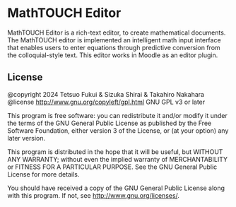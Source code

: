 # MathTOUCH Editor #

MathTOUCH Editor is a rich-text editor, to create mathematical documents. The MathTOUCH editor is implemented an intelligent math input interface that enables users to enter equations through predictive conversion from the colloquial-style text. This editor works in Moodle as an editor plugin.

## License ##


@copyright   2024 Tetsuo Fukui & Sizuka Shirai & Takahiro Nakahara
@license    http://www.gnu.org/copyleft/gpl.html GNU GPL v3 or later

This program is free software: you can redistribute it and/or modify it under
the terms of the GNU General Public License as published by the Free Software
Foundation, either version 3 of the License, or (at your option) any later
version.

This program is distributed in the hope that it will be useful, but WITHOUT ANY
WARRANTY; without even the implied warranty of MERCHANTABILITY or FITNESS FOR A
PARTICULAR PURPOSE.  See the GNU General Public License for more details.

You should have received a copy of the GNU General Public License along with
this program.  If not, see <http://www.gnu.org/licenses/>.
